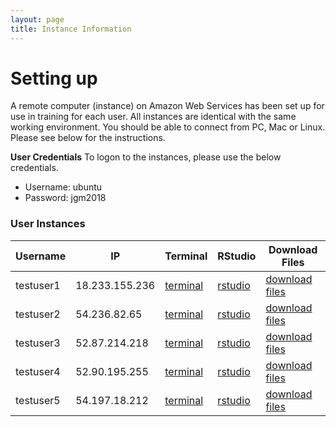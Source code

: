 ```yaml
---
layout: page
title: Instance Information
---
```


# Setting up

A remote computer (instance) on Amazon Web Services has been set up for use in training for each user. All instances are identical with the same working environment. You should be able to connect from PC, Mac or Linux. Please see below for the instructions.

**User Credentials**
To logon to the instances, please use the below credentials. 

- Username: ubuntu
- Password: jgm2018

### User Instances

| Username  | IP             | Terminal                                                                      | RStudio                                                          | Download Files                                                     |
|-----------|----------------|-------------------------------------------------------------------------------|------------------------------------------------------------------|--------------------------------------------------------------------|
| testuser1 | 18.233.155.236 | <a href='http://18.233.155.236:8888/terminals/1' target='_blank'>terminal</a> | <a href='http://18.233.155.236:8787' target='_blank'>rstudio</a> | <a href='http://18.233.155.236' target='_blank'>download files</a> |
| testuser2 | 54.236.82.65   | <a href='http://54.236.82.65:8888/terminals/1' target='_blank'>terminal</a>   | <a href='http://54.236.82.65:8787' target='_blank'>rstudio</a>   | <a href='http://54.236.82.65' target='_blank'>download files</a>   |
| testuser3 | 52.87.214.218  | <a href='http://52.87.214.218:8888/terminals/1' target='_blank'>terminal</a>  | <a href='http://52.87.214.218:8787' target='_blank'>rstudio</a>  | <a href='http://52.87.214.218' target='_blank'>download files</a>  |
| testuser4 | 52.90.195.255  | <a href='http://52.90.195.255:8888/terminals/1' target='_blank'>terminal</a>  | <a href='http://52.90.195.255:8787' target='_blank'>rstudio</a>  | <a href='http://52.90.195.255' target='_blank'>download files</a>  |
| testuser5 | 54.197.18.212  | <a href='http://54.197.18.212:8888/terminals/1' target='_blank'>terminal</a>  | <a href='http://54.197.18.212:8787' target='_blank'>rstudio</a>  | <a href='http://54.197.18.212' target='_blank'>download files</a>  |
